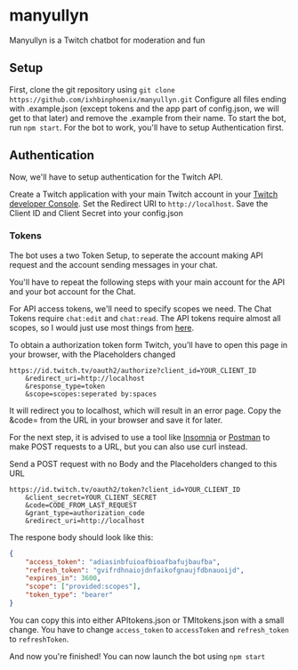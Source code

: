 # manyullyn
Manyullyn is a Twitch chatbot for moderation and fun

## Setup
First, clone the git repository using `git clone https://github.com/ixhbinphoenix/manyullyn.git`
Configure all files ending with .example.json (except tokens and the app part of config.json, we will get to that later) and remove the .example from their name.
To start the bot, run `npm start`. For the bot to work, you'll have to setup Authentication first.

## Authentication
Now, we'll have to setup authentication for the Twitch API.

Create a Twitch application with your main Twitch account in your [Twitch developer Console](https://dev.twitch.tv/console/apps). Set the Redirect URI to `http://localhost`. Save the Client ID and Client Secret into your config.json

### Tokens
The bot uses a two Token Setup, to seperate the account making API request and the account sending messages in your chat.

You'll have to repeat the following steps with your main account for the API and your bot account for the Chat.

For API access tokens, we'll need to specify scopes we need. The Chat Tokens require `chat:edit` and `chat:read`. The API tokens require almost all scopes, so I would just use most things from [here](https://dev.twitch.tv/docs/authentication#scopes).

To obtain a authorization token form Twitch, you'll have to open this page in your browser, with the Placeholders changed
```url
https://id.twitch.tv/oauth2/authorize?client_id=YOUR_CLIENT_ID
    &redirect_uri=http://localhost
    &response_type=token
    &scope=scopes:seperated by:spaces
```
It will redirect you to localhost, which will result in an error page. Copy the &code= from the URL in your browser and save it for later.

For the next step, it is advised to use a tool like [Insomnia](https://insomnia.rest/) or [Postman](https://www.postman.com/) to make POST requests to a URL, but you can also use curl instead.

Send a POST request with no Body and the Placeholders changed to this URL
```url
https://id.twitch.tv/oauth2/token?client_id=YOUR_CLIENT_ID
    &client_secret=YOUR_CLIENT_SECRET
    &code=CODE_FROM_LAST_REQUEST
    &grant_type=authorization_code
    &redirect_uri=http://localhost
```
The respone body should look like this:
```json
{
    "access_token": "adiasinbfuioafbioafbafujbaufba",
    "refresh_token": "gvifrdhnaiojdnfaikofgnaujfdbnauoijd",
    "expires_in": 3600,
    "scope": ["provided:scopes"],
    "token_type": "bearer"
}
```
You can copy this into either APItokens.json or TMItokens.json with a small change. You have to change `access_token` to `accessToken` and `refresh_token` to `refreshToken`.

And now you're finished! You can now launch the bot using `npm start`